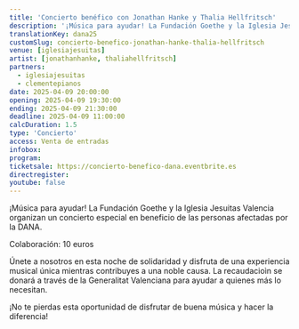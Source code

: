 ```yaml
---
title: 'Concierto benéfico con Jonathan Hanke y Thalia Hellfritsch'
description: '¡Música para ayudar! La Fundación Goethe y la Iglesia Jesuitas Valencia organizan un concierto especial en beneficio de las personas afectadas por la DANA.'
translationKey: dana25
customSlug: concierto-benefico-jonathan-hanke-thalia-hellfritsch
venue: [iglesiajesuitas]
artist: [jonathanhanke, thaliahellfritsch]
partners:
  - iglesiajesuitas
  - clementepianos
date: 2025-04-09 20:00:00
opening: 2025-04-09 19:30:00
ending: 2025-04-09 21:30:00
deadline: 2025-04-09 11:00:00
calcDuration: 1.5
type: 'Concierto'
access: Venta de entradas
infobox:
program:
ticketsale: https://concierto-benefico-dana.eventbrite.es
directregister:
youtube: false
---
```


¡Música para ayudar! La Fundación Goethe y la Iglesia Jesuitas Valencia organizan un concierto especial en beneficio de las personas afectadas por la DANA.

Colaboración: 10 euros

Únete a nosotros en esta noche de solidaridad y disfruta de una experiencia musical única mientras contribuyes a una noble causa. La recaudacioìn se donará a través de la Generalitat Valenciana para ayudar a quienes más lo necesitan.

¡No te pierdas esta oportunidad de disfrutar de buena música y hacer la diferencia!
